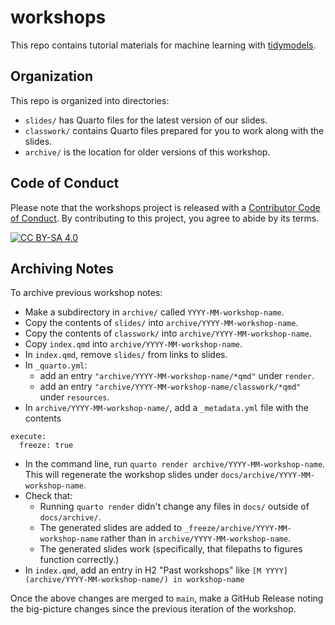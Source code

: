 # workshops

This repo contains tutorial materials for machine learning with [tidymodels](https://www.tidymodels.org/).

## Organization

This repo is organized into directories:

-   `slides/` has Quarto files for the latest version of our slides.
-   `classwork/` contains Quarto files prepared for you to work along with the slides.
-   `archive/` is the location for older versions of this workshop.

## Code of Conduct

Please note that the workshops project is released with a [Contributor Code of Conduct](https://contributor-covenant.org/version/2/1/CODE_OF_CONDUCT.html).
By contributing to this project, you agree to abide by its terms.

[![CC BY-SA 4.0](https://licensebuttons.net/l/by-sa/4.0/88x31.png)](http://creativecommons.org/licenses/by-sa/4.0/)

## Archiving Notes

To archive previous workshop notes:

* Make a subdirectory in `archive/` called `YYYY-MM-workshop-name`.
* Copy the contents of `slides/` into `archive/YYYY-MM-workshop-name`.
* Copy the contents of `classwork/` into `archive/YYYY-MM-workshop-name`.
* Copy `index.qmd` into `archive/YYYY-MM-workshop-name`.
* In `index.qmd`, remove `slides/` from links to slides.
* In `_quarto.yml`:
	* add an entry `"archive/YYYY-MM-workshop-name/*qmd"` under `render`.
	* add an entry `"archive/YYYY-MM-workshop-name/classwork/*qmd"` under `resources`.
* In `archive/YYYY-MM-workshop-name/`, add a `_metadata.yml` file with the contents
```
execute:
  freeze: true
```
* In the command line, run `quarto render archive/YYYY-MM-workshop-name`. This will regenerate the workshop slides under `docs/archive/YYYY-MM-workshop-name`.
* Check that:
	* Running `quarto render` didn't change any files in `docs/` outside of `docs/archive/`.
	* The generated slides are added to `_freeze/archive/YYYY-MM-workshop-name` rather than in `archive/YYYY-MM-workshop-name`. 
	* The generated slides work (specifically, that filepaths to figures function correctly.)
* In `index.qmd`, add an entry in H2 "Past workshops" like `[M YYYY](archive/YYYY-MM-workshop-name/) in workshop-name`

Once the above changes are merged to `main`, make a GitHub Release noting the big-picture changes since the previous iteration of the workshop.
